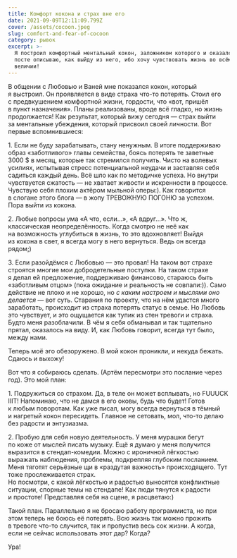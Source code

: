 ```yaml
---
title: Комфорт кокона и страх вне его
date: 2021-09-09T12:11:09.799Z
cover: /assets/cocoon.jpeg
slug: comfort-and-fear-of-cocoon
category: рывок
excerpt: >-
  Я построил комфортный ментальный кокон, заложником которого и оказался. В этом
  посте описываю, как выйду из него, ибо хочу чувствовать жизнь во всём её
  величии!
---
```

<p>В&nbsp;общении с&nbsp;Любовью и&nbsp;Ваней мне показался кокон, который я&nbsp;выстроил. Он&nbsp;проявляется в&nbsp;виде страха <nobr>что-то</nobr> потерять. Стоил его с&nbsp;предвкушением комфортной жизни, гордости, что &laquo;вот, пришёл в&nbsp;пункт назначения&raquo;. Планы реализованы, вроде всё гладко, но&nbsp;жизнь продолжается! Как результат, который вижу сегодня&nbsp;&mdash; страх выйти за&nbsp;ментальные убеждения, который присвоил своей личности. Вот первые вспомнившиеся:</p>
<p>1. Если не&nbsp;буду зарабатывать, стану ненужным. В&nbsp;итоге поддерживаю образ &laquo;заботливого&raquo; главы семейства, боясь потерять те&nbsp;заветные 3000&nbsp;$ в&nbsp;месяц, которые так стремился получить. Чисто на&nbsp;волевых усилиях, испытывая стресс потенциальной неудачи и&nbsp;заставляя себя садиться каждый день. Всё шло как по&nbsp;методичке успеха. Но&nbsp;внутри чувствуется сжатость&nbsp;&mdash; не&nbsp;хватает живости и&nbsp;искренности в&nbsp;процессе. Чувствую себя плохим актёром мыльной оперы:). Как говорится в&nbsp;слогане этого блога&nbsp;&mdash; в&nbsp;жопу ТРЕВОЖНУЮ ПОГОНЮ за&nbsp;успехом. Пора выйти из&nbsp;кокона.</p>
<p>2. Любые вопросы ума &laquo;А&nbsp;что, если&hellip;&raquo;, &laquo;А&nbsp;вдруг&hellip;&raquo;. Что&nbsp;ж, классическая неопределённость. Когда смотрю не&nbsp;неё как на&nbsp;возможность углубиться в&nbsp;жизнь, то&nbsp;это вдохновляет! Выйдя из&nbsp;кокона в&nbsp;свет, я&nbsp;всегда могу в&nbsp;него вернуться. Ведь он&nbsp;всегда рядом;)</p>
<p>3. Если разойдёмся с&nbsp;Любовью&nbsp;&mdash; это провал! На&nbsp;таком вот страхе строятся многие мои добродетельные поступки. На&nbsp;таком страхе я&nbsp;делал ей&nbsp;предложение, поддерживаю финансово, стараюсь быть &laquo;заботливым отцом&raquo; (пока ожидание и&nbsp;реальность не&nbsp;совпали:)). Само действие не&nbsp;плохо и&nbsp;не&nbsp;хорошо, но&nbsp;<i>с&nbsp;каким настроем и&nbsp;мыслями оно делается</i>&nbsp;&mdash; вот суть. Старания по&nbsp;проекту, что на&nbsp;нём удастся много заработать, происходит из&nbsp;страха потерять статус в&nbsp;семье. Но&nbsp;Любовь это чувствует, и&nbsp;это ощущается как тупик из&nbsp;стен тревоги и&nbsp;страха. Будто меня разоблачили. В&nbsp;чём я&nbsp;себя обманывал и&nbsp;так тщательно прятал, оказалось на&nbsp;виду. И, как Любовь говорит, всегда тут было, между нами.</p>
<p>Теперь моё эго обезоружено. В&nbsp;мой кокон проникли, и&nbsp;некуда бежать. Сдаюсь и&nbsp;выхожу!</p>
<p>Вот что я&nbsp;собираюсь сделать. (Артём пересмотри это послание через год). Это мой план:</p>
<p>1. Подружиться со&nbsp;страхом. Да, в&nbsp;теле он&nbsp;может всплывать, но&nbsp;FUUUCK IIIT! Напоминаю, что не&nbsp;дамся в&nbsp;его оковы, будь что будет! Готов к&nbsp;любым поворотам. Как уже писал, могу всегда вернуться в&nbsp;тёмный и&nbsp;нагретый кокон пересидеть. Главное не&nbsp;сетовать, мол, <nobr>что-то</nobr> делаю без радости и&nbsp;энтузиазма.</p>
<p>2. Пробую для себя новую деятельность. У&nbsp;меня мурашки бегут по&nbsp;коже от&nbsp;мыслей писать музыку. Ещё я&nbsp;думаю у&nbsp;меня получится выразится в&nbsp;<nobr>стендап-комедии</nobr>. Можно с&nbsp;ироничной лёгкостью выражать наблюдения, проблемы, подкрепляя глубоким посланием. Меня тяготят серьёзные щи&nbsp;в&nbsp;&laquo;раздутая важность&raquo; происходящего. Тут тоже прослеживается страх.<br />
Но&nbsp;посмотри, с&nbsp;какой лёгкостью и&nbsp;радостью выносятся конфликтные ситуации, спорные темы на&nbsp;стендапе! Как люди тянутся к&nbsp;радости и&nbsp;простоте! Представляя себя на&nbsp;сцене, я&nbsp;расцветаю:)</p>
<p>Такой план. Параллельно я&nbsp;не&nbsp;бросаю работу программиста, но&nbsp;при этом теперь не&nbsp;боюсь её потерять. Всю жизнь так можно прожить в&nbsp;тревоге <nobr>что-то</nobr> случится, так и&nbsp;пропустив весь сок жизни. А&nbsp;когда, если не&nbsp;сейчас использовать этот дар? Когда? </p>
<p>Ура!</p>
